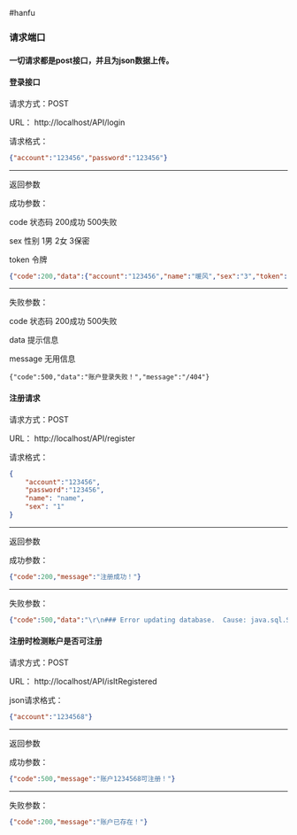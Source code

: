 #hanfu
### 请求端口

#### 一切请求都是post接口，并且为json数据上传。

#### 登录接口

请求方式：POST

URL： http://localhost/API/login 

请求格式：

```json
{"account":"123456","password":"123456"}
```

------

返回参数

成功参数：

code	状态码 200成功 500失败

sex	性别 1男 2女 3保密

token	令牌

```json
{"code":200,"data":{"account":"123456","name":"暖风","sex":"3","token":"令牌"},"message":"/getMessage"}
```

------

失败参数：

code	状态码 200成功 500失败

data	提示信息

message	无用信息

```
{"code":500,"data":"账户登录失败！","message":"/404"}
```

#### 注册请求

请求方式：POST

URL：  http://localhost/API/register 

请求格式：

```json
{
	"account":"123456",
	"password":"123456",
	"name": "name",
	"sex": "1"
}
```

------

返回参数

成功参数：

```json
{"code":200,"message":"注册成功！"}
```

------

失败参数：

```json
{"code":500,"data":"\r\n### Error updating database.  Cause: java.sql.SQLIntegrityConstraintViolationException: Duplicate entry '12345678' for key 'users_account_uindex'\r\n### The error may exist in com/yangjiaying/hanfu/modular/login/dao/loginMapper.java (best guess)\r\n### The error may involve com.yangjiaying.hanfu.modular.login.dao.loginMapper.register-Inline\r\n### The error occurred while setting parameters\r\n### SQL: insert into users(account,password,name,sex) values(?,?,?,?)\r\n### Cause: java.sql.SQLIntegrityConstraintViolationException: Duplicate entry '12345678' for key 'users_account_uindex'\n; Duplicate entry '12345678' for key 'users_account_uindex'; nested exception is java.sql.SQLIntegrityConstraintViolationException: Duplicate entry '12345678' for key 'users_account_uindex'","message":"注册失败"}
```

#### 注册时检测账户是否可注册

请求方式：POST

URL：  http://localhost/API/isItRegistered 

json请求格式：

```json
{"account":"1234568"}
```

------

返回参数

成功参数：

```json
{"code":500,"message":"账户1234568可注册！"}
```

------

失败参数：

```json
{"code":200,"message":"账户已存在！"}
```

